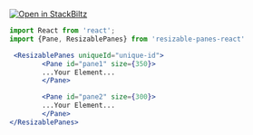 [![Open in StackBiltz](https://img.shields.io/badge/Open%20in-StackBiltz-blue?logo=StackBlitz)](https://stackblitz.com/edit/stackblitz-starters-s3rwrh?file=src%2FApp.tsx)

```jsx mdx:preview
import React from 'react';
import {Pane, ResizablePanes} from 'resizable-panes-react'

 <ResizablePanes uniqueId="unique-id">
        <Pane id="pane1" size={350}>
        ...Your Element...
        </Pane>

        <Pane id="pane2" size={300}>
        ...Your Element...
        </Pane>
</ResizablePanes>
```
